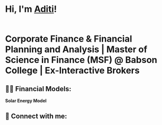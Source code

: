 <h1>Hi, I'm <a href="https://www.linkedin.com/in/aditi-tiwari-aat/">Aditi</a>! 
  
  <br/> Corporate Finance & Financial Planning and Analysis | Master of Science in Finance (MSF) @ Babson College | Ex-Interactive Brokers

<h2>👨‍💻 Financial Models:</h2>
<b>Solar Energy Model </b>




<h2> 🤳 Connect with me:</h2>


